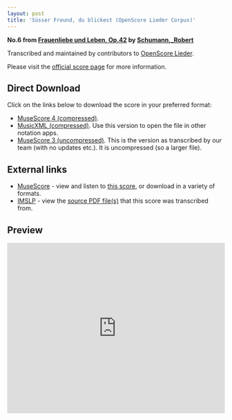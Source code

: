 ```yaml
---
layout: post
title: 'Süsser Freund, du blickest (OpenScore Lieder Corpus)'
---
```


__No.6 from [Frauenliebe und Leben, Op.42](https://fourscoreandmore.org/openscore/lieder/Schumann,_Robert/Frauenliebe_und_Leben,_Op.42/) by [Schumann,_Robert](https://fourscoreandmore.org/openscore/lieder/Schumann,_Robert)__

Transcribed and maintained by contributors to [OpenScore Lieder].

Please visit the [official score page] for more information.

[official score page]: https://musescore.com/openscore-lieder-corpus/scores/4978494
[OpenScore Lieder]: https://musescore.com/openscore-lieder-corpus

## Direct Download

Click on the links below to download the score in your preferred format:
- [MuseScore 4 (compressed)](https://fourscoreandmore.org/openscore/lieder/Schumann,_Robert/Frauenliebe_und_Leben,_Op.42/6_S%C3%BCsser_Freund,_du_blickest.mscz).
- [MusicXML (compressed)](https://fourscoreandmore.org/openscore/lieder/Schumann,_Robert/Frauenliebe_und_Leben,_Op.42/6_S%C3%BCsser_Freund,_du_blickest.mxl). Use this version to open the file in other notation apps.
- [MuseScore 3 (uncompressed)](https://raw.githubusercontent.com/OpenScore/Lieder/refs/heads/main/scores/Schumann,_Robert/Frauenliebe_und_Leben,_Op.42/6_S%C3%BCsser_Freund,_du_blickest/lc4978494.mscx). This is the version as transcribed by our team (with no updates etc.). It is uncompressed (so a larger file).

## External links

- [MuseScore] - view and listen to [this score][MuseScore], or download in a variety of formats.
- [IMSLP] - view the [source PDF file(s)][IMSLP] that this score was transcribed from.

[MuseScore]: https://musescore.com/score/4978494
[IMSLP]: https://imslp.org/wiki/Special:ReverseLookup/51733

## Preview

<iframe width="100%" height="394" src="https://musescore.com/openscore-lieder-corpus/scores/4978494/embed" frameborder="0" allowfullscreen allow="autoplay; fullscreen"></iframe>
